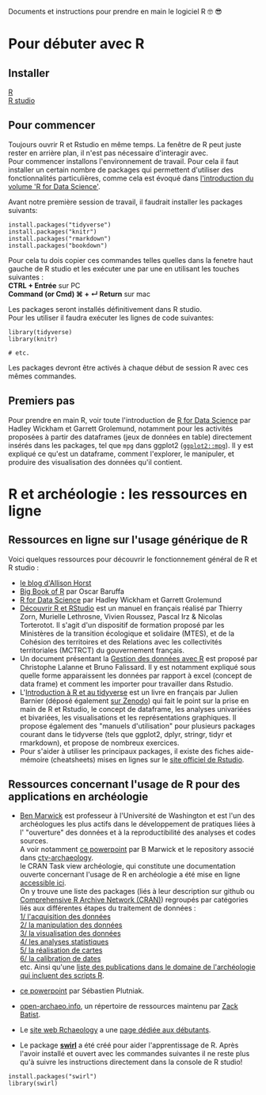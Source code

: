 Documents et instructions pour prendre en main le logiciel R :nerd_face: :sunglasses:  

# Pour débuter avec R
## Installer  
[R](https://cran.r-project.org/bin/macosx/)  
[R studio](https://www.rstudio.com/products/rstudio/download/)

## Pour commencer
Toujours ouvrir R et Rstudio en même temps. La fenêtre de R peut juste rester en arrière plan, il n'est pas nécessaire d'interagir avec.  
Pour commencer installons l'environnement de travail. Pour cela il faut installer un certain nombre de packages qui permettent d'utiliser des fonctionnalités particulières, comme cela est évoqué dans [l'introduction du volume 'R for Data Science'](https://r4ds.had.co.nz/introduction.html#the-tidyverse).

Avant notre première session de travail, il faudrait installer les packages suivants:
```{r}
install.packages("tidyverse")
install.packages("knitr")
install.packages("rmarkdown")
install.packages("bookdown")
```
Pour cela tu dois copier ces commandes telles quelles dans la fenetre haut gauche de R studio et les exécuter une par une en utilisant les touches suivantes :  
**CTRL + Entrée** sur PC  
**Command (or Cmd) &#8984; + ↵ Return** sur mac  

Les packages seront installés définitivement dans R studio.  
Pour les utiliser il faudra exécuter les lignes de code suivantes:
```{r}
library(tidyverse)
library(knitr)

# etc.
```
Les packages devront être activés à chaque début de session R avec ces mêmes commandes.   


## Premiers pas
Pour prendre en main R, voir toute l'introduction de [R for Data Science](https://r4ds.had.co.nz/index.html) par Hadley Wickham et Garrett Grolemund, notamment pour les activités proposées à partir des dataframes (jeux de données en table) directement insérés dans les packages, tel que `mpg` dans ggplot2 ([`ggplot2::mpg`](https://ggplot2.tidyverse.org/reference/mpg.html)). Il y est expliqué ce qu'est un dataframe, comment l'explorer, le manipuler, et produire des visualisation des données qu'il contient.  

# R et archéologie : les ressources en ligne
## Ressources en ligne sur l'usage générique de R
Voici quelques ressources pour découvrir le fonctionnement général de R et R studio :  
- [le blog d'Allison Horst](https://blog.rstudio.com/2019/11/18/artist-in-residence/)  
- [Big Book of R](https://www.bigbookofr.com/) par Oscar Baruffa  
- [R for Data Science](https://r4ds.had.co.nz/index.html) par Hadley Wickham et Garrett Grolemund  
- [Découvrir R et RStudio](https://mtes-mct.github.io/parcours_r_socle_introduction/) est un manuel en français réalisé par Thierry Zorn, Murielle Lethrosne, Vivien Roussez, Pascal Irz & Nicolas Torterotot. Il s'agit d'un dispositif de formation proposé par les Ministères de la transition écologique et solidaire (MTES), et de la Cohésion des territoires et des Relations avec les collectivités territoriales (MCTRCT) du gouvernement français.  
- Un document présentant la [Gestion des données avec R](https://lms.fun-mooc.fr/c4x/UPSUD/42001S02/asset/data-management.html) est proposé par Christophe Lalanne et Bruno Falissard. Il y est notamment expliqué sous quelle forme apparaissent les données par rapport à excel (concept de data frame) et comment les importer pour travailler dans Rstudio.  
- L'[Introduction à R et au tidyverse](https://juba.github.io/tidyverse/) est un livre en français par Julien Barnier (déposé également [sur Zenodo](https://doi.org/10.5281/zenodo.6382599)) qui fait le point sur la prise en main de R et Rstudio, le concept de dataframe, les analyses univariées et bivariées, les visualisations et les représentations graphiques. Il propose également des "manuels d'utilisation" pour plusieurs packages courant dans le tidyverse (tels que ggplot2, dplyr, stringr, tidyr et rmarkdown), et propose de nombreux exercices.  
- Pour s'aider à utiliser les principaux packages, il existe des fiches aide-mémoire (cheatsheets) mises en lignes sur le [site officiel de Rstudio](https://www.rstudio.com/resources/cheatsheets/).  

## Ressources concernant l'usage de R pour des applications en archéologie
- [Ben Marwick](https://github.com/benmarwick) est professeur à l'Université de Washington et est l'un des archéologues les plus actifs dans le développement de pratiques liées à l' "ouverture" des données et à la reproductibilité des analyses et codes sources.  
A voir notamment 
[ce powerpoint](https://benmarwick.github.io/tidyverse-for-archaeology/tidyverse-for-archaeology.html#1) par B Marwick et le repository associé dans [ctv-archaeology](https://github.com/benmarwick/ctv-archaeology#making-maps-and-using-r-as-a-geographical-information-system).  
le CRAN Task view archéologie, qui constitute une documentation ouverte concernant l'usage de R en archéologie a été mise en ligne [accessible ici](https://github.com/benmarwick/ctv-archaeology).  
On y trouve une liste des packages (liés à leur description sur github ou [Comprehensive R Archive Network (CRAN)](https://cran.rstudio.com/)) regroupés par catégories liés aux différentes étapes du traitement de données :  
[1/ l'acquisition des données](https://github.com/benmarwick/ctv-archaeology#data-acquisition)  
[2/ la manipulation des données](https://github.com/benmarwick/ctv-archaeology#data-manipulation)  
[3/ la visualisation des données](https://github.com/benmarwick/ctv-archaeology#visualising-data)  
[4/ les analyses statistiques](https://github.com/benmarwick/ctv-archaeology#analysis-in-general)  
[5/ la réalisation de cartes](https://github.com/benmarwick/ctv-archaeology#making-maps-and-using-r-as-a-geographical-information-system)  
[6/ la calibration de dates](https://github.com/benmarwick/ctv-archaeology#dating)  
etc.
Ainsi qu'une [liste des publications dans le domaine de l'archéologie qui incluent des scripts R](https://github.com/benmarwick/ctv-archaeology#publications-that-include-r-code).  

- [ce powerpoint](https://hal.science/hal-03287121/file/plutniak2021rconference.pdf) par Sébastien Plutniak.   
- [open-archaeo.info](https://open-archaeo.info), un répertoire de ressources maintenu par [Zack Batist](https://github.com/zackbatist).
- Le [site web Rchaeology](https://rchaeology.github.io/about/) a une [page dédiée aux débutants](https://rchaeology.github.io/resources/beginners/).
- Le package [**swirl**](https://swirlstats.com/) a été créé pour aider l'apprentissage de R. Après l'avoir installé et ouvert avec les commandes suivantes il ne reste plus qu'à suivre les instructions directement dans la console de R studio!
```{r}
install.packages("swirl")
library(swirl)
```

